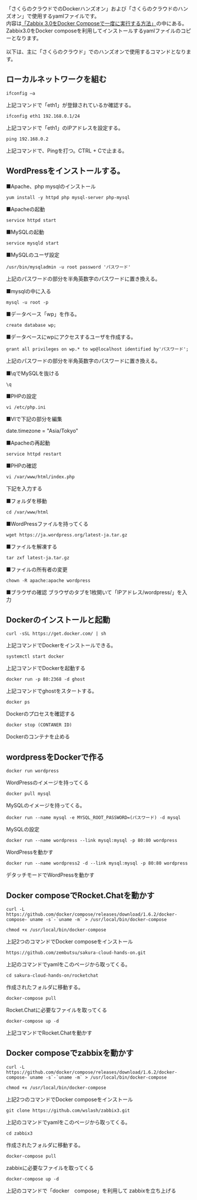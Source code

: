 
「さくらのクラウドでのDockerハンズオン」および「さくらのクラウドのハンズオン」で使用するyamlファイルです。
<br>
内容は[「Zabbix 3.0をDocker Composeで一度に実行する方法」](http://qiita.com/zembutsu/items/686b99be90d72688aee8)の中にある。Zabbix3.0をDocker composeを利用してインストールするyamlファイルのコピーとなります。
<br>
<br>
以下は、主に「さくらのクラウド」でのハンズオンで使用するコマンドとなります。

## ローカルネットワークを組む



```
ifconfig –a
```
上記コマンドで「eth1」が登録されているか確認する。


```
ifconfig eth1 192.168.0.1/24
```

上記コマンドで「eth1」のIPアドレスを設定する。

```
ping 192.168.0.2
```
上記コマンドで、Pingを打つ。CTRL + Cで止まる。


## WordPressをインストールする。

■Apache、php mysqlのインストール

```
yum install -y httpd php mysql-server php-mysql 
```

■Apacheの起動

```
service httpd start
```

■MySQLの起動

```
service mysqld start
```

■MySQLのユーザ設定
```
/usr/bin/mysqladmin -u root password 'パスワード' 
```
上記のパスワードの部分を半角英数字のパスワードに置き換える。

■mysqlの中に入る
```
mysql -u root -p
```

■データベース「wp」を作る。

```
create database wp;
```

■データベースにwpにアクセスするユーザを作成する。

```
grant all privileges on wp.* to wp@localhost identified by'パスワード'; 
```
上記のパスワードの部分を半角英数字のパスワードに置き換える。


■\qでMySQLを抜ける

```
\q 
```


■PHPの設定

```
vi /etc/php.ini
```

■VIで下記の部分を編集

date.timezone = "Asia/Tokyo" 

■Apacheの再起動


```
service httpd restart

```

■PHPの確認


```
vi /var/www/html/index.php

```
下記を入力する
<?php phpinfo() ?> 


■フォルダを移動

```
cd /var/www/html 
```

■WordPressファイルを持ってくる

```
wget https://ja.wordpress.org/latest-ja.tar.gz
```

■ファイルを解凍する

```
tar zxf latest-ja.tar.gz
```

■ファイルの所有者の変更
```
chown -R apache:apache wordpress
```

■ブラウザの確認
ブラウザのタブを1枚開いて「IPアドレス/wordpress/」を入力





## Dockerのインストールと起動

```
curl -sSL https://get.docker.com/ | sh
```
上記コマンドでDockerをインストールできる。



```
systemctl start docker
```
上記コマンドでDockerを起動する



```
docker run -p 80:2368 -d ghost
```

上記コマンドでghostをスタートする。


```
docker ps
```
Dockerのプロセスを確認する


```
docker stop (CONTANER ID)
```

Dockerのコンテナを止める



## wordpressをDockerで作る


```
docker run wordpress

```
WordPressのイメージを持ってくる



```
docker pull mysql

```
MySQLのイメージを持ってくる。


```
docker run --name mysql -e MYSQL_ROOT_PASSWORD=(パスワード) -d mysql
```
MySQLの設定



```
docker run --name wordpress --link mysql:mysql -p 80:80 wordpress

```
WordPressを動かす

```
docker run --name wordpress2 -d --link mysql:mysql -p 80:80 wordpress

```
デタッチモードでWordPressを動かす


## Docker composeでRocket.Chatを動かす

```
curl -L https://github.com/docker/compose/releases/download/1.6.2/docker-compose-`uname -s`-`uname -m` > /usr/local/bin/docker-compose
```

```
chmod +x /usr/local/bin/docker-compose 
```

上記2つのコマンドでDocker composeをインストール


```
https://github.com/zembutsu/sakura-cloud-hands-on.git
```

上記のコマンドでyamlをこのページから取ってくる。

```
cd sakura-cloud-hands-on/rocketchat
```
作成されたフォルダに移動する。

```
docker-compose pull
```
Rocket.Chatに必要なファイルを取ってくる


```
docker-compose up -d

```

上記コマンドでRocket.Chatを動かす



## Docker composeでzabbixを動かす

```
curl -L https://github.com/docker/compose/releases/download/1.6.2/docker-compose-`uname -s`-`uname -m` > /usr/local/bin/docker-compose
```

```
chmod +x /usr/local/bin/docker-compose 
```

上記2つのコマンドでDocker composeをインストール


```
git clone https://github.com/wslash/zabbix3.git
```

上記のコマンドでyamlをこのページから取ってくる。



```
cd zabbix3
```
作成されたフォルダに移動する。


```
docker-compose pull
```

zabbixに必要なファイルを取ってくる


```
docker-compose up -d

```
上記のコマンドで「docker　compose」を利用して zabbixを立ち上げる


